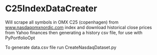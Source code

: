 # C25IndexDataCreater
Will scrape all symbols in OMX C25 (copenhagen) from www.nasdaqomxnordic.com index and download historical close prices from Yahoo finances then generating a history csv file, for use with PyPortfolioOpt

To generate data.csv file run CreateNasdaqDataset.py
